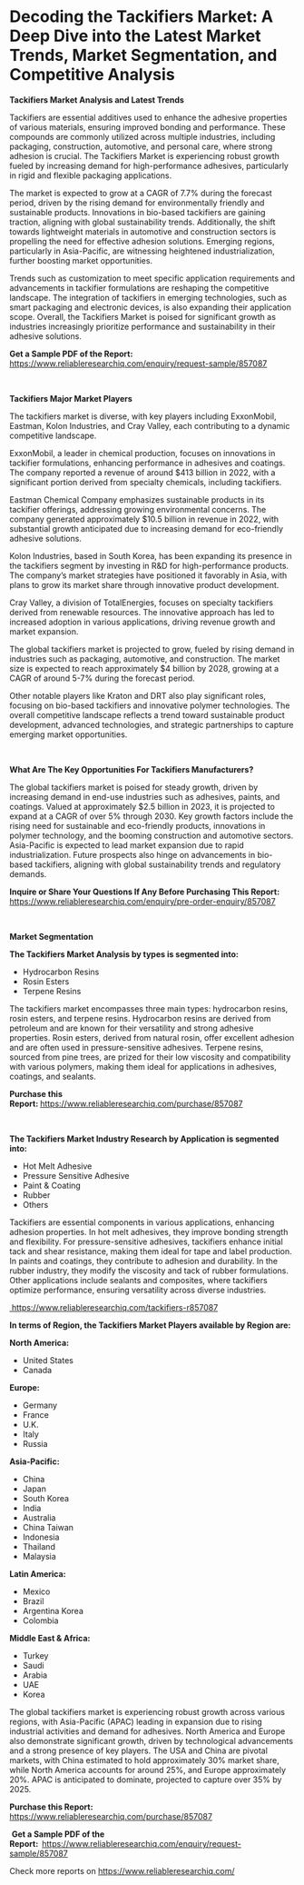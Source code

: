 <p><h1>Decoding the Tackifiers Market: A Deep Dive into the Latest Market Trends, Market Segmentation, and Competitive Analysis</h1></p><p><strong>Tackifiers Market Analysis and Latest Trends</strong></p>
<p><p>Tackifiers are essential additives used to enhance the adhesive properties of various materials, ensuring improved bonding and performance. These compounds are commonly utilized across multiple industries, including packaging, construction, automotive, and personal care, where strong adhesion is crucial. The Tackifiers Market is experiencing robust growth fueled by increasing demand for high-performance adhesives, particularly in rigid and flexible packaging applications.</p><p>The market is expected to grow at a CAGR of 7.7% during the forecast period, driven by the rising demand for environmentally friendly and sustainable products. Innovations in bio-based tackifiers are gaining traction, aligning with global sustainability trends. Additionally, the shift towards lightweight materials in automotive and construction sectors is propelling the need for effective adhesion solutions. Emerging regions, particularly in Asia-Pacific, are witnessing heightened industrialization, further boosting market opportunities.</p><p>Trends such as customization to meet specific application requirements and advancements in tackifier formulations are reshaping the competitive landscape. The integration of tackifiers in emerging technologies, such as smart packaging and electronic devices, is also expanding their application scope. Overall, the Tackifiers Market is poised for significant growth as industries increasingly prioritize performance and sustainability in their adhesive solutions.</p></p>
<p><strong>Get a Sample PDF of the Report:&nbsp;</strong> <a href="https://www.reliableresearchiq.com/enquiry/request-sample/857087?utm_campaign=2780&utm_medium=2&utm_source=Github&utm_content=ia&utm_term=31032025&utm_id=tackifiers">https://www.reliableresearchiq.com/enquiry/request-sample/857087</a></p>
<p>&nbsp;</p>
<p><strong>Tackifiers Major Market Players</strong></p>
<p><p>The tackifiers market is diverse, with key players including ExxonMobil, Eastman, Kolon Industries, and Cray Valley, each contributing to a dynamic competitive landscape. </p><p>ExxonMobil, a leader in chemical production, focuses on innovations in tackifier formulations, enhancing performance in adhesives and coatings. The company reported a revenue of around $413 billion in 2022, with a significant portion derived from specialty chemicals, including tackifiers. </p><p>Eastman Chemical Company emphasizes sustainable products in its tackifier offerings, addressing growing environmental concerns. The company generated approximately $10.5 billion in revenue in 2022, with substantial growth anticipated due to increasing demand for eco-friendly adhesive solutions.</p><p>Kolon Industries, based in South Korea, has been expanding its presence in the tackifiers segment by investing in R&D for high-performance products. The company’s market strategies have positioned it favorably in Asia, with plans to grow its market share through innovative product development.</p><p>Cray Valley, a division of TotalEnergies, focuses on specialty tackifiers derived from renewable resources. The innovative approach has led to increased adoption in various applications, driving revenue growth and market expansion.</p><p>The global tackifiers market is projected to grow, fueled by rising demand in industries such as packaging, automotive, and construction. The market size is expected to reach approximately $4 billion by 2028, growing at a CAGR of around 5-7% during the forecast period.</p><p>Other notable players like Kraton and DRT also play significant roles, focusing on bio-based tackifiers and innovative polymer technologies. The overall competitive landscape reflects a trend toward sustainable product development, advanced technologies, and strategic partnerships to capture emerging market opportunities.</p></p>
<p>&nbsp;</p>
<p><strong>What Are The Key Opportunities For Tackifiers Manufacturers?</strong></p>
<p><p>The global tackifiers market is poised for steady growth, driven by increasing demand in end-use industries such as adhesives, paints, and coatings. Valued at approximately $2.5 billion in 2023, it is projected to expand at a CAGR of over 5% through 2030. Key growth factors include the rising need for sustainable and eco-friendly products, innovations in polymer technology, and the booming construction and automotive sectors. Asia-Pacific is expected to lead market expansion due to rapid industrialization. Future prospects also hinge on advancements in bio-based tackifiers, aligning with global sustainability trends and regulatory demands.</p></p>
<p><strong>Inquire or Share Your Questions If Any Before Purchasing This Report:</strong> <a href="https://www.reliableresearchiq.com/enquiry/pre-order-enquiry/857087?utm_campaign=2780&utm_medium=2&utm_source=Github&utm_content=ia&utm_term=31032025&utm_id=tackifiers">https://www.reliableresearchiq.com/enquiry/pre-order-enquiry/857087</a></p>
<p>&nbsp;</p>
<p><strong>Market Segmentation</strong></p>
<p><strong>The Tackifiers Market Analysis by types is segmented into:</strong></p>
<p><ul><li>Hydrocarbon Resins</li><li>Rosin Esters</li><li>Terpene Resins</li></ul></p>
<p><p>The tackifiers market encompasses three main types: hydrocarbon resins, rosin esters, and terpene resins. Hydrocarbon resins are derived from petroleum and are known for their versatility and strong adhesive properties. Rosin esters, derived from natural rosin, offer excellent adhesion and are often used in pressure-sensitive adhesives. Terpene resins, sourced from pine trees, are prized for their low viscosity and compatibility with various polymers, making them ideal for applications in adhesives, coatings, and sealants.</p></p>
<p><strong>Purchase this Report:&nbsp;</strong><a href="https://www.reliableresearchiq.com/purchase/857087?utm_campaign=2780&utm_medium=2&utm_source=Github&utm_content=ia&utm_term=31032025&utm_id=tackifiers">https://www.reliableresearchiq.com/purchase/857087</a></p>
<p>&nbsp;</p>
<p><strong>The Tackifiers Market Industry Research by Application is segmented into:</strong></p>
<p><ul><li>Hot Melt Adhesive</li><li>Pressure Sensitive Adhesive</li><li>Paint & Coating</li><li>Rubber</li><li>Others</li></ul></p>
<p><p>Tackifiers are essential components in various applications, enhancing adhesion properties. In hot melt adhesives, they improve bonding strength and flexibility. For pressure-sensitive adhesives, tackifiers enhance initial tack and shear resistance, making them ideal for tape and label production. In paints and coatings, they contribute to adhesion and durability. In the rubber industry, they modify the viscosity and tack of rubber formulations. Other applications include sealants and composites, where tackifiers optimize performance, ensuring versatility across diverse industries.</p></p>
<p><a href="https://www.reliableresearchiq.com/tackifiers-r857087?utm_campaign=2780&utm_medium=2&utm_source=Github&utm_content=ia&utm_term=31032025&utm_id=tackifiers">&nbsp;https://www.reliableresearchiq.com/tackifiers-r857087</a></p>
<p><strong>In terms of Region, the Tackifiers Market Players available by Region are:</strong></p>
<p>
    <p> <strong> North America: </strong>
        <ul>
            <li>United States</li>
            <li>Canada</li>
        </ul>
        </p> 
    <p> <strong> Europe: </strong>
        <ul>
            <li>Germany</li>
            <li>France</li>
            <li>U.K.</li>
            <li>Italy</li>
            <li>Russia</li>
        </ul>
        </p> 
    <p> <strong> Asia-Pacific: </strong>
        <ul>
            <li>China</li>
            <li>Japan</li>
            <li>South Korea</li>
            <li>India</li>
            <li>Australia</li>
            <li>China Taiwan</li>
            <li>Indonesia</li>
            <li>Thailand</li>
            <li>Malaysia</li>
        </ul>
        </p> 
    <p> <strong> Latin America: </strong>
        <ul>
            <li>Mexico</li>
            <li>Brazil</li>
            <li>Argentina Korea</li>
            <li>Colombia</li>
        </ul>
        </p> 
    <p> <strong> Middle East & Africa: </strong>
        <ul>
            <li>Turkey</li>
            <li>Saudi</li>
            <li>Arabia</li>
            <li>UAE</li>
            <li>Korea</li>
        </ul>
    </p>
    </p>
<p><p>The global tackifiers market is experiencing robust growth across various regions, with Asia-Pacific (APAC) leading in expansion due to rising industrial activities and demand for adhesives. North America and Europe also demonstrate significant growth, driven by technological advancements and a strong presence of key players. The USA and China are pivotal markets, with China estimated to hold approximately 30% market share, while North America accounts for around 25%, and Europe approximately 20%. APAC is anticipated to dominate, projected to capture over 35% by 2025.</p></p>
<p><strong>Purchase this Report: </strong><a href="https://www.reliableresearchiq.com/purchase/857087?utm_campaign=2780&utm_medium=2&utm_source=Github&utm_content=ia&utm_term=31032025&utm_id=tackifiers">https://www.reliableresearchiq.com/purchase/857087</a></p>
<p>&nbsp;<strong>Get a Sample PDF of the Report:&nbsp;&nbsp;</strong><a href="https://www.reliableresearchiq.com/enquiry/request-sample/857087?utm_campaign=2780&utm_medium=2&utm_source=Github&utm_content=ia&utm_term=31032025&utm_id=tackifiers">https://www.reliableresearchiq.com/enquiry/request-sample/857087</a></p>
<p><strong></strong></p>
<p>Check more reports on <a href="https://www.reliableresearchiq.com/?utm_campaign=2780&utm_medium=2&utm_source=Github&utm_content=ia&utm_term=31032025&utm_id=tackifiers">https://www.reliableresearchiq.com/</a></p>